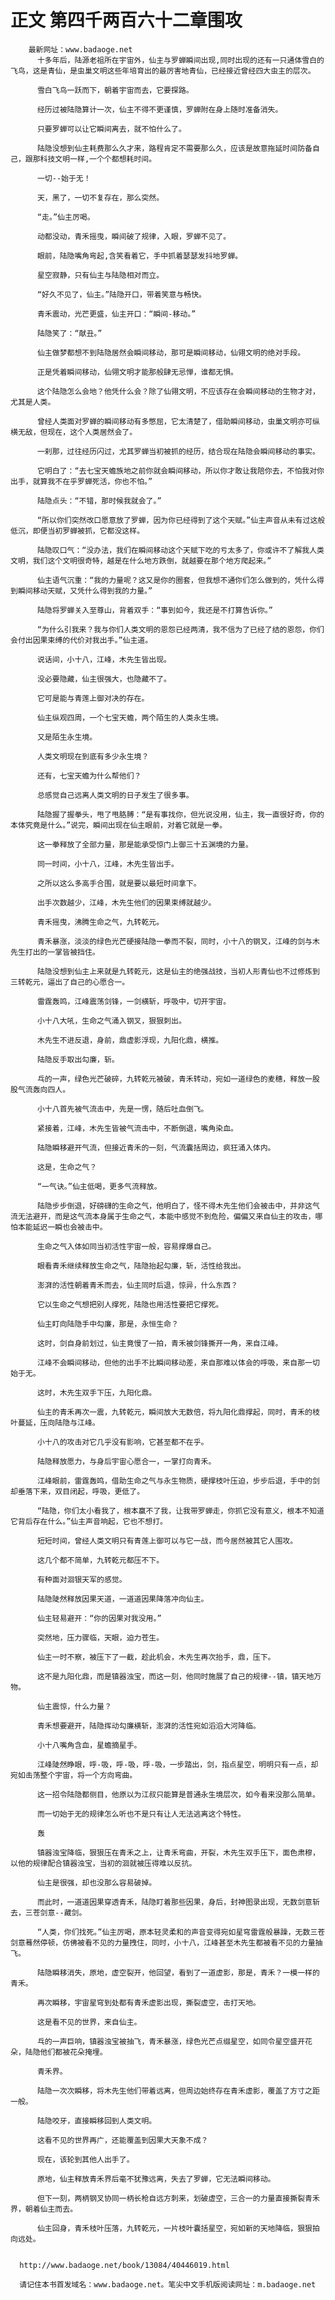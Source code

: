 # 正文 第四千两百六十二章围攻
        最新网址：www.badaoge.net
          十多年后，陆源老祖所在宇宙外，仙主与罗蝉瞬间出现,同时出现的还有一只通体雪白的飞鸟，这是青仙，是虫巢文明这些年培育出的最厉害地青仙，已经接近曾经四大虫主的层次。
      
          雪白飞鸟一跃而下，朝着宇宙而去，它要探路。
      
          经历过被陆隐算计一次，仙主不得不更谨慎，罗蝉附在身上随时准备消失。
      
          只要罗蝉可以让它瞬间离去，就不怕什么了。
      
          陆隐没想到仙主耗费那么久才来，路程肯定不需要那么久，应该是故意拖延时间防备自己，跟那科技文明一样,一个个都想耗时间。
      
          一切--始于无！
      
          天，黑了，一切不复存在，那么突然。
      
          “走。”仙主厉喝。
      
          动都没动，青禾摇曳，瞬间破了规律，入眼，罗蝉不见了。
      
          眼前，陆隐嘴角弯起,含笑看着它，手中抓着瑟瑟发抖地罗蝉。
      
          星空寂静，只有仙主与陆隐相对而立。
      
          “好久不见了，仙主。”陆隐开口，带着笑意与畅快。
      
          青禾震动，光芒更盛，仙主开口：“瞬间-移动。”
      
          陆隐笑了：“献丑。”
      
          仙主做梦都想不到陆隐居然会瞬间移动，那可是瞬间移动，仙翎文明的绝对手段。
      
          正是凭着瞬间移动，仙翎文明才能那般肆无忌惮，谁都无惧。
      
          这个陆隐怎么会地？他凭什么会？除了仙翎文明，不应该存在会瞬间移动的生物才对，尤其是人类。
      
          曾经人类面对罗蝉的瞬间移动有多憋屈，它太清楚了，借助瞬间移动，虫巢文明亦可纵横无敌，但现在，这个人类居然会了。
      
          一刹那，过往经历闪过，尤其罗蝉当初被抓的经历，结合现在陆隐会瞬间移动的事实。
      
          它明白了：“去七宝天蟾族地之前你就会瞬间移动，所以你才敢让我陪你去，不怕我对你出手，就算我不在乎罗蝉死活，你也不怕。”
      
          陆隐点头：“不错，那时候我就会了。”
      
          “所以你们突然改口愿意放了罗蝉，因为你已经得到了这个天赋。”仙主声音从未有过这般低沉，即便当初罗蝉被抓，它都没这样。
      
          陆隐叹口气：“没办法，我们在瞬间移动这个天赋下吃的亏太多了，你或许不了解我人类文明，我们这个文明很奇特，越是在什么地方跌倒，就越要在那个地方爬起来。”
      
          仙主语气沉重：“我的力量呢？这又是你的圈套，但我想不通你们怎么做到的，凭什么得到瞬间移动天赋，又凭什么得到我的力量。”
      
          陆隐将罗蝉关入至尊山，背着双手：“事到如今，我还是不打算告诉你。”
      
          “为什么引我来？我与你们人类文明的恩怨已经两清，我不信为了已经了结的恩怨，你们会付出因果束缚的代价对我出手。”仙主道。
      
          说话间，小十八，江峰，木先生皆出现。
      
          没必要隐藏，仙主很强大，也隐藏不了。
      
          它可是能与青莲上御对决的存在。
      
          仙主纵观四周，一个七宝天蟾，两个陌生的人类永生境。
      
          又是陌生永生境。
      
          人类文明现在到底有多少永生境？
      
          还有，七宝天蟾为什么帮他们？
      
          总感觉自己远离人类文明的日子发生了很多事。
      
          陆隐握了握拳头，甩了甩胳膊：“是有事找你，但光说没用，仙主，我一直很好奇，你的本体究竟是什么。”说完，瞬间出现在仙主眼前，对着它就是一拳。
      
          这一拳释放了全部力量，那是能承受惊门上御三十五渊境的力量。
      
          同一时间，小十八，江峰，木先生皆出手。
      
          之所以这么多高手合围，就是要以最短时间拿下。
      
          出手次数越少，江峰，木先生他们的因果束缚就越少。
      
          青禾摇曳，沸腾生命之气，九转乾元。
      
          青禾暴涨，淡淡的绿色光芒硬接陆隐一拳而不裂，同时，小十八的钢叉，江峰的剑与木先生打出的一掌皆被挡住。
      
          陆隐没想到仙主上来就是九转乾元，这是仙主的绝强战技，当初人形青仙也不过修炼到三转乾元，逼出了自己的心愿合一。
      
          雷霆轰鸣，江峰震荡剑锋，一剑横斩，呼吸中，切开宇宙。
      
          小十八大吼，生命之气涌入钢叉，狠狠刺出。
      
          木先生不进反退，身前，鼎虚影浮现，九阳化鼎，横推。
      
          陆隐反手取出勾廉，斩。
      
          乓的一声，绿色光芒破碎，九转乾元被破，青禾转动，宛如一道绿色的麦穗，释放一股股气流轰向四人。
      
          小十八首先被气流击中，先是一愣，随后吐血倒飞。
      
          紧接着，江峰，木先生皆被气流击中，不断倒退，嘴角染血。
      
          陆隐瞬移避开气流，但接近青禾的一刻，气流囊括周边，疯狂涌入体内。
      
          这是，生命之气？
      
          “一气诀。”仙主低喝，更多气流释放。
      
          陆隐步步倒退，好磅礴的生命之气，他明白了，怪不得木先生他们会被击中，并非这气流无法避开，而是这气流本身属于生命之气，本能中感觉不到危险，偏偏又来自仙主的攻击，哪怕本能延迟一瞬也会被击中。
      
          生命之气入体如同当初活性宇宙一般，容易撑爆自己。
      
          眼看青禾继续释放生命之气，陆隐抬起勾廉，斩，活性给我出。
      
          澎湃的活性朝着青禾而去，仙主同时后退，惊异，什么东西？
      
          它以生命之气想把别人撑死，陆隐也用活性要把它撑死。
      
          仙主盯向陆隐手中勾廉，那是，永恒生命？
      
          这时，剑自身前划过，仙主竟慢了一拍，青禾被剑锋撕开一角，来自江峰。
      
          江峰不会瞬间移动，但他的出手不比瞬间移动差，来自那难以体会的呼吸，来自那一切始于无。
      
          这时，木先生双手下压，九阳化鼎。
      
          仙主的青禾再次一震，九转乾元，瞬间放大无数倍，将九阳化鼎撑起，同时，青禾的枝叶蔓延，压向陆隐与江峰。
      
          小十八的攻击对它几乎没有影响，它甚至都不在乎。
      
          陆隐释放愿力，与身后宇宙心愿合一，一掌打向青禾。
      
          江峰眼前，雷霆轰鸣，借助生命之气与永生物质，硬撑枝叶压迫，步步后退，手中的剑却垂落下来，双目闭起，呼吸，更低了。
      
          “陆隐，你们太小看我了，根本赢不了我，让我带罗蝉走，你抓它没有意义，根本不知道它背后存在什么。”仙主声音响起，它也不想打。
      
          短短时间，曾经人类文明只有青莲上御可以与它一战，而今居然被其它人围攻。
      
          这几个都不简单，九转乾元都压不下。
      
          有种面对洄银天军的感觉。
      
          陆隐陡然释放因果天道，一道道因果降落冲向仙主。
      
          仙主轻易避开：“你的因果对我没用。”
      
          突然地，压力骤临，天眼，迫力苍生。
      
          仙主一时不察，被压下了一截，趁此机会，木先生再次抬手，鼎，压下。
      
          这不是九阳化鼎，而是镇器浊宝，而这一刻，他同时施展了自己的规律--镇，镇天地万物。
      
          仙主震惊，什么力量？
      
          青禾想要避开，陆隐挥动勾廉横斩，澎湃的活性宛如滔滔大河降临。
      
          小十八嘴角含血，星蟾摘星手。
      
          江峰陡然睁眼，呼-吸，呼-吸，呼-吸，一步踏出，剑，指点星空，明明只有一点，却宛如击荡整个宇宙，将一个方向弯曲。
      
          这一招令陆隐都侧目，他原以为江叔只能算是普通永生境层次，如今看来没那么简单。
      
          而一切始于无的规律怎么听也不是只有让人无法逃离这个特性。
      
          轰
      
          镇器浊宝降临，狠狠压在青禾之上，让青禾弯曲，开裂，木先生双手压下，面色肃穆，以他的规律配合镇器浊宝，当初的洄就被压得难以反抗。
      
          仙主是很强，却也没那么容易破掉。
      
          而此时，一道道因果穿透青禾，陆隐盯着那些因果，身后，封神图录出现，无数剑意斩去，三苍剑意--藏剑。
      
          “人类，你们找死。”仙主厉喝，原本轻灵柔和的声音变得宛如星穹雷霆般暴躁，无数三苍剑意蓦然停顿，仿佛被看不见的力量拽住，同时，小十八，江峰甚至木先生都被看不见的力量抽飞。
      
          陆隐瞬移消失，原地，虚空裂开，他回望，看到了一道虚影，那是，青禾？一模一样的青禾。
      
          再次瞬移，宇宙星穹到处都有青禾虚影出现，撕裂虚空，击打天地。
      
          这是看不见的世界，来自仙主。
      
          乓的一声巨响，镇器浊宝被抽飞，青禾暴涨，绿色光芒点缀星空，如同令星空盛开花朵，陆隐他们都被花朵掩埋。
      
          青禾界。
      
          陆隐一次次瞬移，将木先生他们带着远离，但周边始终存在青禾虚影，覆盖了方寸之距一般。
      
          陆隐咬牙，直接瞬移回到人类文明。
      
          这看不见的世界再广，还能覆盖到因果大天象不成？
      
          现在，该轮到其他人出手了。
      
          原地，仙主释放青禾界后毫不犹豫远离，失去了罗蝉，它无法瞬间移动。
      
          但下一刻，两柄钢叉协同一柄长枪自远方刺来，划破虚空，三合一的力量直接撕裂青禾界，朝着仙主而去。
      
          仙主回身，青禾枝叶压落，九转乾元，一片枝叶囊括星空，宛如新的天地降临，狠狠拍向远处。
      
      
      http://www.badaoge.net/book/13084/40446019.html
      
      请记住本书首发域名：www.badaoge.net。笔尖中文手机版阅读网址：m.badaoge.net